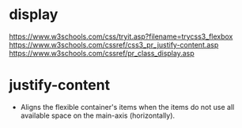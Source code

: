 # display
https://www.w3schools.com/css/tryit.asp?filename=trycss3_flexbox
https://www.w3schools.com/cssref/css3_pr_justify-content.asp
https://www.w3schools.com/cssref/pr_class_display.asp
# justify-content
- Aligns the flexible container's items when the items do not use all available space on the main-axis (horizontally).
